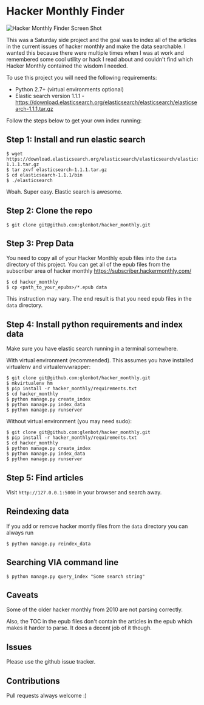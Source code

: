 # Hacker Monthly Finder

![Hacker Monthly Finder Screen Shot](http://i.imgur.com/t4uUEWw.png)

This was a Saturday side project and the goal was to index all of the articles in the current issues of hacker monthly and make the data searchable. I wanted this because there were multiple times when I was at work and remembered some cool utility or hack I read about and couldn't find which Hacker Monthly contained the wisdom I needed.

To use this project you will need the following requirements:

* Python 2.7+ (virtual environments optional)
* Elastic search version 1.1.1 - https://download.elasticsearch.org/elasticsearch/elasticsearch/elasticsearch-1.1.1.tar.gz

Follow the steps below to get your own index running:

## Step 1: Install and run elastic search

    $ wget https://download.elasticsearch.org/elasticsearch/elasticsearch/elasticsearch-1.1.1.tar.gz
    $ tar zxvf elasticsearch-1.1.1.tar.gz
    $ cd elasticsearch-1.1.1/bin
    $ ./elasticsearch

Woah. Super easy. Elastic search is awesome.

## Step 2: Clone the repo

    $ git clone git@github.com:glenbot/hacker_monthly.git

## Step 3: Prep Data

You need to copy all of your Hacker Monthly epub files into the `data` directory of this project. You can get all of the epub files from the subscriber area of hacker monthly https://subscriber.hackermonthly.com/

    $ cd hacker_monthly
    $ cp <path_to_your_epubs>/*.epub data

This instruction may vary. The end result is that you need epub files in the `data` directory.

## Step 4: Install python requirements and index data

Make sure you have elastic search running in a terminal somewhere.

With virtual environment (recommended). This assumes you have installed virtualenv and virtualenvwrapper:

    $ git clone git@github.com:glenbot/hacker_monthly.git
    $ mkvirtualenv hm
    $ pip install -r hacker_monthly/requirements.txt
    $ cd hacker_monthly
    $ python manage.py create_index
    $ python manage.py index_data
    $ python manage.py runserver

Without virtual environment (you may need sudo):

    $ git clone git@github.com:glenbot/hacker_monthly.git
    $ pip install -r hacker_monthly/requirements.txt
    $ cd hacker_monthly
    $ python manage.py create_index
    $ python manage.py index_data
    $ python manage.py runserver

## Step 5: Find articles

Visit `http://127.0.0.1:5000` in your browser and search away.

## Reindexing data

If you add or remove hacker montly files from the `data` directory you can always run

    $ python manage.py reindex_data

## Searching VIA command line

    $ python manage.py query_index "Some search string"

## Caveats

Some of the older hacker monthly from 2010 are not parsing correctly.

Also, the TOC in the epub files don't contain the articles in the epub which makes it harder to parse. It does a decent job of it though.

## Issues

Please use the github issue tracker.

## Contributions

Pull requests always welcome :)
